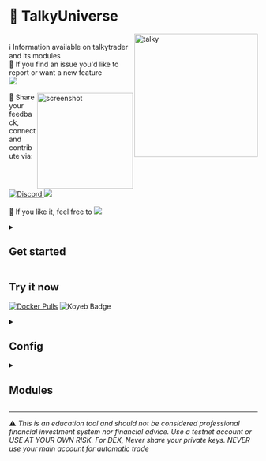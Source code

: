 # 🗿 TalkyUniverse

<p>
<img src="https://i.imgur.com/Q7iDDyB.jpg" align="right"
     alt="talky" width="250" height="250"><br>
ℹ️ Information available on talkytrader and its modules<br>
🐛 If you find an issue you'd like to report or want a new feature <br><a href="https://github.com/mraniki/tt/issues"><img src="https://badgen.net/github/open-issues/mraniki/tt" /></a><br><br>
<img align="right" width="194" alt="screenshot" 
     src="https://github.com/mraniki/tt/assets/8766259/14cb1653-f6b4-44e7-b07c-d930060c7363">
💬 Share your feedback, connect and contribute via: 
     <br><a href="https://discord.gg/gMNERs5M9"><img alt="Discord" src="https://badgen.net/badge/icon/discord/purple?icon=discord&label">
      <a href="https://t.me/TTTalkyTraderChat/1"><img src="https://badgen.net/badge/icon/telegram?icon=telegram&label" /></a><br><br>
🍩 If you like it, feel free to <a href="https://coindrop.to/mraniki"><img src="https://badgen.net/badge/icon/coindrop/6F4E37?icon=buymeacoffee&label"/></a><br>
</p>

<details close>
<summary><h2>Get started</h2></summary>

<ol>

<li>Create your channel/room and your platform bot</li>

- Telegram via <a href="https://core.telegram.org/bots/tutorial">Telegram @BotFather</a> and [create an API key](https://docs.telethon.dev/en/stable/basic/signing-in.html) 
- Discord via [Discord Dev portal](https://discord.com/developers/docs/intro)
- Matrix via [Matrix.org](https://turt2live.github.io/matrix-bot-sdk/index.html)

<li>Get your    
- DEX wallet address and private key
- CEX API Keys supported by [CCXT](https://github.com/ccxt/ccxt) or
</li>

<li>Create your config file settings.toml or use  <a href="https://github.com/talkytrader/wiki/blob/main/README.md#config">env variable</a></li>
https://github.com/talkytrader/wiki/blob/7b9a1caf49e92ae481a5d8401d782df7c1e21774/example_settings.toml#L2-L50

<li>Deploy via:
    
- docker 
          `docker pull mraniki/tt:latest` or `docker pull ghcr.io/mraniki/tt:latest`
- locally 
          `git clone https://github.com/mraniki/tt:main` && `pip install -r requirements.txt` 
</li>

<li>Start your container or if deployed locally use `python3 bot.py` to start</li>
<li>Documentation available on <a href="https://talkytrader.github.io/wiki">wiki</a>
</ol>

</details>

<h2>Try it now</h2>

<a href="https://hub.docker.com/r/mraniki/tt"><img alt="Docker Pulls" src="https://img.shields.io/docker/pulls/mraniki/tt"></a>
<img alt="Koyeb Badge" src="https://img.shields.io/badge/Deploy%20on%20Koyeb-blue?logo=koyeb&link=https%3A%2F%2Fapp.koyeb.com%2Fdeploy%3Ftype%3Ddocker%26image%3Ddocker.io%2Fmraniki%2Ftt%26name%3Dtt-demo">

<details close>
<summary><h2>Config</h2></summary>
https://github.com/talkytrader/wiki/blob/c9d39101f7f74233f6e7d756790373fbc2251a63/.env.example#L1-L114

</details>


<details close>
<summary><h2>Modules</h2></summary>

<h3>Talky</h3>
  
<a href="https://talkyuniverse.readthedocs.io/projects/talky/">Submit trading order to CEX & DEX with multi messaging platform and plugin support</a>

<h3>FindMyOrder</h3>

<a href="https://talkyuniverse.readthedocs.io/projects/fyndmyorder/">Find that order</a>

<h3>DXSP</h3>

<a href="https://talkyuniverse.readthedocs.io/projects/dxsp/">Swap made easy</a>

<h3>IamListening</h3>

Build a chat listener bot
<a href="https://talkyuniverse.readthedocs.io/projects/iamlistening/">Find that order</a>

<h3>TalkyTrend</h3>

<a href="https://talkyuniverse.readthedocs.io/projects/talkytrend/">Get the trend</a>



</details>

<HR>
⚠️ <em>This is an education tool and should not be considered professional financial investment system nor financial advice. Use a testnet account or USE AT YOUR OWN RISK. For DEX, Never share your private keys. NEVER use your main account for automatic trade</em>

